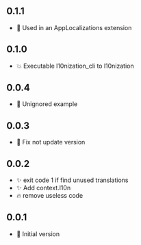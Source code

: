 ## 0.1.1

- 🐛 Used in an AppLocalizations extension

## 0.1.0

- 💥 Executable l10nization_cli to l10nization

## 0.0.4

- 🐛 Unignored example

## 0.0.3

- 🐛 Fix not update version

## 0.0.2

- ✨ exit code 1 if find unused translations
- ✨ Add context.l10n
- 🔥 remove useless code

## 0.0.1

- 🎉 Initial version
